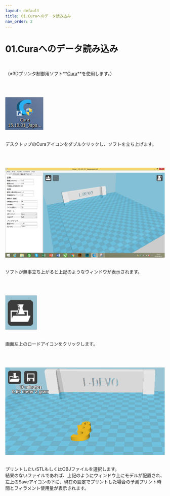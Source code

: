 ```yaml
---
layout: default
title: 01.Curaへのデータ読み込み
nav_order: 2
---
```


# 01.Curaへのデータ読み込み
<br>

（※3Dプリンタ制御用ソフト**[Cura](https://ultimaker.com/ja/software/ultimaker-cura)**を使用します。）<br>
<br>
<br>
<br>

<img src="assets/CuraIcon.PNG" width="120" alt="hi" class="inline"/><br>
<br>

デスクトップのCuraアイコンをダブルクリックし、ソフトを立ち上げます。<br>
<br>
<br>
<br>

<img src="assets/CuraInterface.png" width="640" alt="hi" class="inline"/><br>
<br>

ソフトが無事立ち上がると上記のようなウィンドウが表示されます。<br>
<br>
<br>
<br>

<img src="assets/loadIcon.PNG" width="100" alt="hi" class="inline"/><br>
<br>

画面左上のロードアイコンをクリックします。<br>
<br>
<br>
<br>

<img src="assets/loadedModel.PNG" width="640" alt="hi" class="inline"/><br>
<br>

プリントしたいSTLもしくはOBJファイルを選択します。<br>
結果のないファイルであれば、上記のようにウィンドウ上にモデルが配置され、<br>
左上のSaveアイコンの下に、現在の設定でプリントした場合の予測プリント時間とフィラメント使用量が表示されます。<br>
<br>
<br>
<br>
<br>
<br>
<br>
